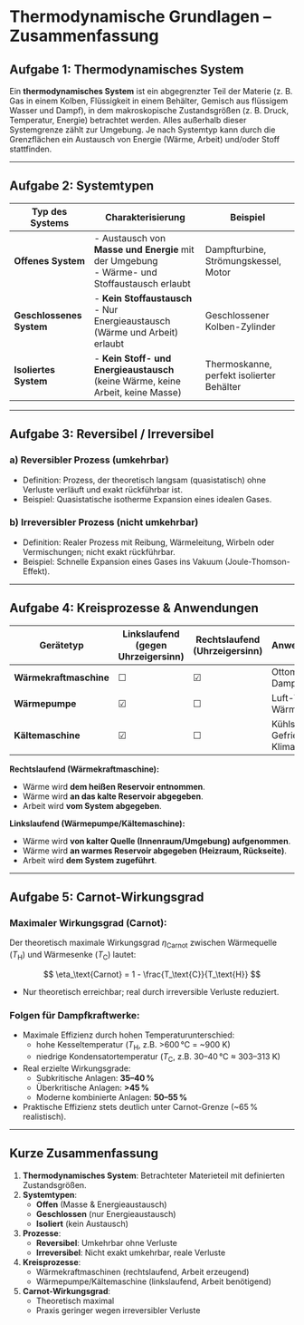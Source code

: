 # Thermodynamische Grundlagen – Zusammenfassung

## Aufgabe 1: Thermodynamisches System

Ein **thermodynamisches System** ist ein abgegrenzter Teil der Materie (z. B. Gas in einem Kolben, Flüssigkeit in einem Behälter, Gemisch aus flüssigem Wasser und Dampf), in dem makroskopische Zustandsgrößen (z. B. Druck, Temperatur, Energie) betrachtet werden. Alles außerhalb dieser Systemgrenze zählt zur Umgebung. Je nach Systemtyp kann durch die Grenzflächen ein Austausch von Energie (Wärme, Arbeit) und/oder Stoff stattfinden.

---

## Aufgabe 2: Systemtypen

| Typ des Systems        | Charakterisierung                                                                                          | Beispiel                                      |
|------------------------|------------------------------------------------------------------------------------------------------------|-----------------------------------------------|
| **Offenes System**     | - Austausch von **Masse und Energie** mit der Umgebung<br>- Wärme- und Stoffaustausch erlaubt              | Dampfturbine, Strömungskessel, Motor          |
| **Geschlossenes System** | - **Kein Stoffaustausch**<br>- Nur Energieaustausch (Wärme und Arbeit) erlaubt                           | Geschlossener Kolben-Zylinder                 |
| **Isoliertes System**  | - **Kein Stoff- und Energieaustausch** (keine Wärme, keine Arbeit, keine Masse)                            | Thermoskanne, perfekt isolierter Behälter     |

---

## Aufgabe 3: Reversibel / Irreversibel

### a) Reversibler Prozess (umkehrbar)
- Definition: Prozess, der theoretisch langsam (quasistatisch) ohne Verluste verläuft und exakt rückführbar ist.
- Beispiel: Quasistatische isotherme Expansion eines idealen Gases.

### b) Irreversibler Prozess (nicht umkehrbar)
- Definition: Realer Prozess mit Reibung, Wärmeleitung, Wirbeln oder Vermischungen; nicht exakt rückführbar.
- Beispiel: Schnelle Expansion eines Gases ins Vakuum (Joule-Thomson-Effekt).

---

## Aufgabe 4: Kreisprozesse & Anwendungen

| Gerätetyp           | Linkslaufend<br>(gegen Uhrzeigersinn) | Rechtslaufend<br>(Uhrzeigersinn) | Anwendungsbeispiel                      |
|---------------------|---------------------------------------|----------------------------------|-----------------------------------------|
| **Wärmekraftmaschine** | ☐                                     | ☑                                | Ottomotor, Diesel, Dampfturbine         |
| **Wärmepumpe**         | ☑                                     | ☐                                | Luft-Wasser-Wärmepumpe                  |
| **Kältemaschine**      | ☑                                     | ☐                                | Kühlschrank, Gefriertruhe, Klimaanlage  |

**Rechtslaufend (Wärmekraftmaschine):**  
- Wärme wird **dem heißen Reservoir entnommen**.  
- Wärme wird **an das kalte Reservoir abgegeben**.  
- Arbeit wird **vom System abgegeben**.

**Linkslaufend (Wärmepumpe/Kältemaschine):**  
- Wärme wird **von kalter Quelle (Innenraum/Umgebung) aufgenommen**.  
- Wärme wird **an warmes Reservoir abgegeben (Heizraum, Rückseite)**.  
- Arbeit wird **dem System zugeführt**.

---

## Aufgabe 5: Carnot-Wirkungsgrad

### Maximaler Wirkungsgrad (Carnot):
Der theoretisch maximale Wirkungsgrad $\eta_\text{Carnot}$ zwischen Wärmequelle ($T_\text{H}$) und Wärmesenke ($T_\text{C}$) lautet:

$$
\eta_\text{Carnot} = 1 - \frac{T_\text{C}}{T_\text{H}}
$$

- Nur theoretisch erreichbar; real durch irreversible Verluste reduziert.

### Folgen für Dampfkraftwerke:
- Maximale Effizienz durch hohen Temperaturunterschied:  
  - hohe Kesseltemperatur ($T_\text{H}$, z.B. >600 °C = ~900 K)  
  - niedrige Kondensatortemperatur ($T_\text{C}$, z.B. 30–40 °C ≈ 303–313 K)
- Real erzielte Wirkungsgrade:  
  - Subkritische Anlagen: **35–40 %**  
  - Überkritische Anlagen: **>45 %**  
  - Moderne kombinierte Anlagen: **50–55 %**  
- Praktische Effizienz stets deutlich unter Carnot-Grenze (~65 % realistisch).

---

## Kurze Zusammenfassung

1. **Thermodynamisches System**: Betrachteter Materieteil mit definierten Zustandsgrößen.
2. **Systemtypen**:  
   - **Offen** (Masse & Energieaustausch)  
   - **Geschlossen** (nur Energieaustausch)  
   - **Isoliert** (kein Austausch)
3. **Prozesse**:  
   - **Reversibel**: Umkehrbar ohne Verluste  
   - **Irreversibel**: Nicht exakt umkehrbar, reale Verluste
4. **Kreisprozesse**:  
   - Wärmekraftmaschinen (rechtslaufend, Arbeit erzeugend)  
   - Wärmepumpe/Kältemaschine (linkslaufend, Arbeit benötigend)
5. **Carnot-Wirkungsgrad**:  
   - Theoretisch maximal  
   - Praxis geringer wegen irreversibler Verluste
